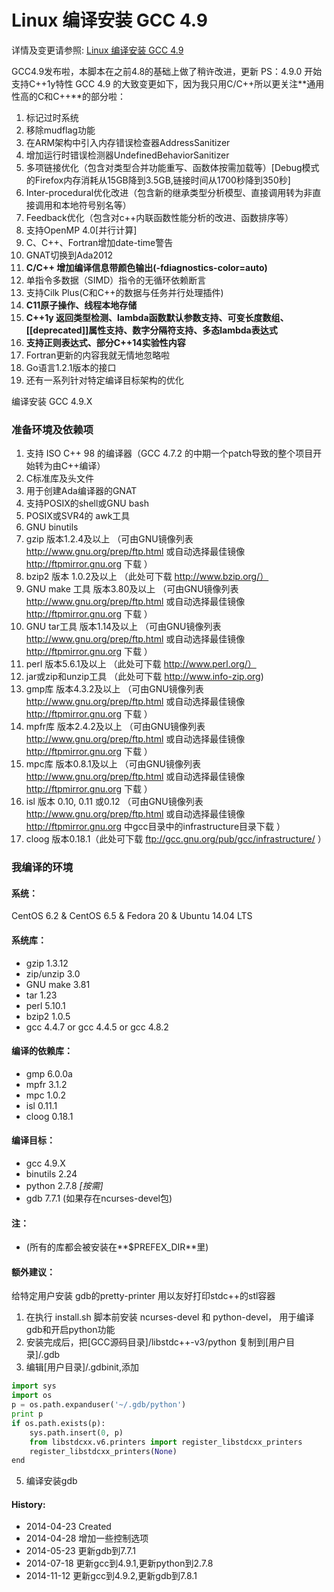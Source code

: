 Linux 编译安装 GCC 4.9
======
详情及变更请参照: [Linux 编译安装 GCC 4.9](https://github.com/owt5008137/OWenT-s-Utils/tree/master/Bash%26Shell/GCC%20Installer/gcc-4.9)

GCC4.9发布啦，本脚本在之前4.8的基础上做了稍许改进，更新
PS：4.9.0 开始支持C++1y特性
GCC 4.9 的大致变更如下，因为我只用C/C++所以更关注**通用性高的C和C++**的部分啦： 

1. 标记过时系统
2. 移除mudflag功能
3. 在ARM架构中引入内存错误检查器AddressSanitizer
4. 增加运行时错误检测器UndefinedBehaviorSanitizer
5. 多项链接优化（包含对类型合并功能重写、函数体按需加载等）[Debug模式的Firefox内存消耗从15GB降到3.5GB,链接时间从1700秒降到350秒]
6. Inter-procedural优化改进（包含新的继承类型分析模型、直接调用转为非直接调用和本地符号别名等）
7. Feedback优化（包含对c++内联函数性能分析的改进、函数排序等）
8. 支持OpenMP 4.0[并行计算]
9. C、C++、Fortran增加date-time警告
10. GNAT切换到Ada2012
11. **C/C++ 增加编译信息带颜色输出(-fdiagnostics-color=auto)**
12. 单指令多数据（SIMD）指令的无循环依赖断言
13. 支持Cilk Plus(C和C++的数据与任务并行处理插件)
14. **C11原子操作、线程本地存储**
15. **C++1y 返回类型检测、lambda函数默认参数支持、可变长度数组、[[deprecated]]属性支持、数字分隔符支持、多态lambda表达式**
16. **支持正则表达式、部分C++14实验性内容**
17. Fortran更新的内容我就无情地忽略啦
18. Go语言1.2.1版本的接口
19. 还有一系列针对特定编译目标架构的优化


编译安装 GCC 4.9.X 
### 准备环境及依赖项

1. 支持 ISO C++ 98 的编译器（GCC 4.7.2 的中期一个patch导致的整个项目开始转为由C++编译）
2. C标准库及头文件
3. 用于创建Ada编译器的GNAT
4. 支持POSIX的shell或GNU bash
5. POSIX或SVR4的 awk工具
6. GNU binutils
7. gzip 版本1.2.4及以上     （可由GNU镜像列表 http://www.gnu.org/prep/ftp.html 或自动选择最佳镜像 http://ftpmirror.gnu.org 下载 ）
8. bzip2 版本 1.0.2及以上    （此处可下载 http://www.bzip.org/）
9. GNU make 工具 版本3.80及以上 （可由GNU镜像列表 http://www.gnu.org/prep/ftp.html 或自动选择最佳镜像 http://ftpmirror.gnu.org 下载 ）
10. GNU tar工具 版本1.14及以上   （可由GNU镜像列表 http://www.gnu.org/prep/ftp.html 或自动选择最佳镜像 http://ftpmirror.gnu.org 下载 ）
11. perl 版本5.6.1及以上      （此处可下载 http://www.perl.org/）
12. jar或zip和unzip工具 （此处可下载 http://www.info-zip.org)
13. gmp库 版本4.3.2及以上 （可由GNU镜像列表 http://www.gnu.org/prep/ftp.html 或自动选择最佳镜像 http://ftpmirror.gnu.org 下载 ）
14. mpfr库 版本2.4.2及以上 （可由GNU镜像列表 http://www.gnu.org/prep/ftp.html 或自动选择最佳镜像 http://ftpmirror.gnu.org 下载 ）
15. mpc库 版本0.8.1及以上 （可由GNU镜像列表 http://www.gnu.org/prep/ftp.html 或自动选择最佳镜像 http://ftpmirror.gnu.org 下载 ）
16. isl 版本 0.10, 0.11 或0.12 （可由GNU镜像列表 http://www.gnu.org/prep/ftp.html 或自动选择最佳镜像 http://ftpmirror.gnu.org  中gcc目录中的infrastructure目录下载 ）
17. cloog 版本0.18.1（此处可下载 ftp://gcc.gnu.org/pub/gcc/infrastructure/ ）

### 我编译的环境
#### 系统：
CentOS 6.2 & CentOS 6.5 & Fedora 20 & Ubuntu 14.04 LTS

#### 系统库：
+ gzip 1.3.12
+ zip/unzip 3.0
+ GNU make 3.81
+ tar 1.23
+ perl 5.10.1
+ bzip2 1.0.5
+ gcc 4.4.7 or gcc 4.4.5 or gcc 4.8.2 

#### 编译的依赖库：
+ gmp 6.0.0a
+ mpfr 3.1.2
+ mpc 1.0.2
+ isl 0.11.1
+ cloog 0.18.1

#### 编译目标：
+ gcc 4.9.X
+ binutils 2.24
+ python 2.7.8 *[按需]*
+ gdb 7.7.1 (如果存在ncurses-devel包)

#### 注：
+ (所有的库都会被安装在**$PREFEX_DIR**里)

#### 额外建议：
给特定用户安装 gdb的pretty-printer 用以友好打印stdc++的stl容器

1. 在执行 install.sh 脚本前安装 ncurses-devel 和 python-devel， 用于编译gdb和开启python功能
2. 安装完成后，把[GCC源码目录]/libstdc++-v3/python 复制到[用户目录]/.gdb
3. 编辑[用户目录]/.gdbinit,添加
```python
import sys
import os
p = os.path.expanduser('~/.gdb/python')
print p
if os.path.exists(p):
    sys.path.insert(0, p)
    from libstdcxx.v6.printers import register_libstdcxx_printers
    register_libstdcxx_printers(None)
end
```
5. 编译安装gdb

#### History:
+ 2014-04-23     Created
+ 2014-04-28     增加一些控制选项
+ 2014-05-23     更新gdb到7.7.1
+ 2014-07-18     更新gcc到4.9.1,更新python到2.7.8
+ 2014-11-12     更新gcc到4.9.2,更新gdb到7.8.1
